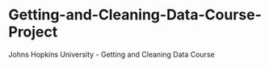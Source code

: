 # Getting-and-Cleaning-Data-Course-Project
Johns Hopkins University - Getting and Cleaning Data Course

